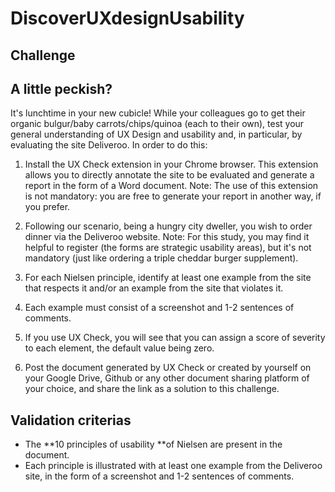# DiscoverUXdesignUsability

## Challenge
## A little peckish?

It's lunchtime in your new cubicle!
While your colleagues go to get their organic bulgur/baby carrots/chips/quinoa (each to their own), test your general understanding of UX Design and usability and, in particular, by evaluating the site Deliveroo. In order to do this:

1. Install the UX Check extension in your Chrome browser. This extension allows you to directly annotate the site to be evaluated and generate a report in the form of a Word document. Note: The use of this extension is not mandatory: you are free to generate your report in another way, if you prefer.

2. Following our scenario, being a hungry city dweller, you wish to order dinner via the Deliveroo website. Note: For this study, you may find it helpful to register (the forms are strategic usability areas), but it's not mandatory (just like ordering a triple cheddar burger supplement).

3. For each Nielsen principle, identify at least one example from the site that respects it and/or an example from the site that violates it.

4. Each example must consist of a screenshot and 1-2 sentences of comments.

5. If you use UX Check, you will see that you can assign a score of severity to each element, the default value being zero.

6. Post the document generated by UX Check or created by yourself on your Google Drive, Github or any other document sharing platform of your choice, and share the link as a solution to this challenge.

## Validation criterias
- The **10 principles of usability **of Nielsen are present in the document.
- Each principle is illustrated with at least one example from the Deliveroo site, in the form of a screenshot and 1-2 sentences of comments.

